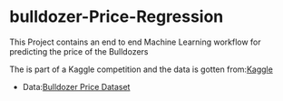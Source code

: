 # bulldozer-Price-Regression
This Project contains an end to end Machine Learning workflow for predicting the price of the Bulldozers

The is part of a Kaggle competition and the data is gotten from:[Kaggle](https://www.kaggle.com/c/bluebook-for-bulldozers)
- Data:[Bulldozer Price Dataset](https://www.kaggle.com/competitions/bluebook-for-bulldozers/data)
